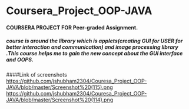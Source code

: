 # Coursera_Project_OOP-JAVA
#### COURSERA PROJECT FOR Peer-graded Assignment.
##### course is around the library which is applets(creating GUI for USER for better interaction and communication) and image processing library  .This course helps me to gain the new concept about the GUI interface and OOPS. 
####Link of screenshots https://github.com/jshubham2304/Couresa_Project_OOP-JAVA/blob/master/Screenshot%20(115).png
                        https://github.com/jshubham2304/Couresa_Project_OOP-JAVA/blob/master/Screenshot%20(114).png
